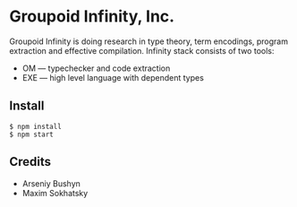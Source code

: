 # Groupoid Infinity, Inc.

Groupoid Infinity is doing research in type theory, term encodings, program extraction and effective compilation.
Infinity stack consists of two tools:

* OM — typechecker and code extraction
* EXE — high level language with dependent types

## Install

```
$ npm install
$ npm start
```

## Credits

* Arseniy Bushyn
* Maxim Sokhatsky
